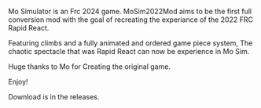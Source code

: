 Mo Simulator is an Frc 2024 game. MoSim2022Mod aims to be the first full conversion mod with the goal of recreating the experiance of the 2022 FRC Rapid React.

Featuring climbs and a fully animated and ordered game piece system, The chaotic spectacle that was Rapid React can now be experience in Mo Sim.



Huge thanks to Mo for Creating the original game.

Enjoy!

Download is in the releases.
